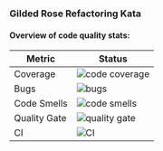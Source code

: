 ### Gilded Rose Refactoring Kata

#### Overview of code quality stats:

| Metric            | Status                                                                                                                                        |
|-------------------|-----------------------------------------------------------------------------------------------------------------------------------------------|
| Coverage          | ![code coverage](http://18.188.105.4:9000/api/project_badges/measure?metric=coverage&project=dev.vladflore.kata:gildedrose-refactoring-kata)  |
| Bugs              | ![bugs](http://18.188.105.4:9000/api/project_badges/measure?metric=bugs&project=dev.vladflore.kata:gildedrose-refactoring-kata)               |
| Code Smells       | ![code smells](http://18.188.105.4:9000/api/project_badges/measure?metric=code_smells&project=dev.vladflore.kata:gildedrose-refactoring-kata) |
| Quality Gate      | ![quality gate](http://18.188.105.4:9000/api/project_badges/quality_gate?project=dev.vladflore.kata:gildedrose-refactoring-kata)              |
| CI                | ![CI](https://github.com/vladflore/gildedrose-refactoring-kata/workflows/CI/badge.svg?branch=master)              |
